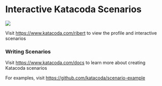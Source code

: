 # Interactive Katacoda Scenarios

[![](http://shields.katacoda.com/katacoda/ribert/count.svg)](https://www.katacoda.com/ribert "Get your profile on Katacoda.com")

Visit https://www.katacoda.com/ribert to view the profile and interactive scenarios

### Writing Scenarios
Visit https://www.katacoda.com/docs to learn more about creating Katacoda scenarios

For examples, visit https://github.com/katacoda/scenario-example
